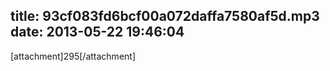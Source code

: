title: 93cf083fd6bcf00a072daffa7580af5d.mp3
date: 2013-05-22 19:46:04
---

[attachment]295[/attachment]